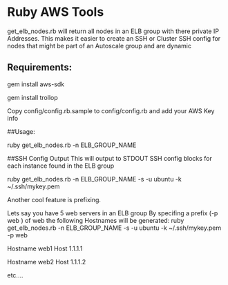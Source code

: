 # Ruby AWS Tools

get_elb_nodes.rb will return all nodes in an ELB group with there private IP Addresses.  This makes it easier to create an SSH or Cluster SSH config for nodes that might be part of an Autoscale group and are dynamic


## Requirements:
gem install aws-sdk

gem install trollop

Copy config/config.rb.sample to config/config.rb and add your AWS Key info

##Usage:

ruby get_elb_nodes.rb -n ELB_GROUP_NAME

##SSH Config Output
This will output to STDOUT SSH config blocks for each instance found in the ELB group

ruby get_elb_nodes.rb -n ELB_GROUP_NAME -s -u ubuntu -k ~/.ssh/mykey.pem

Another cool feature is prefixing.

Lets say you have 5 web servers in an ELB group
By specifing a prefix (-p web ) of web the following Hostnames will be generated:
ruby get_elb_nodes.rb -n ELB_GROUP_NAME -s -u ubuntu -k ~/.ssh/mykey.pem -p web

Hostname web1
Host 1.1.1.1

Hostname web2
Host 1.1.1.2

etc....
